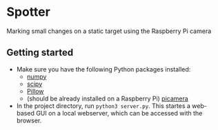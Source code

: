 # Spotter
Marking small changes on a static target using the Raspberry Pi camera

## Getting started
- Make sure you have the following Python packages installed:
    - [numpy](https://pypi.org/project/numpy/)
    - [scipy](https://pypi.org/project/scipy/)
    - [Pillow](https://pypi.org/project/Pillow/)
    - (should be already installed on a Raspberry Pi) [picamera](https://picamera.readthedocs.io)
- In the project directory, run `python3 server.py`. This startes a web-based GUI on a local webserver, which can be accessed with the browser.